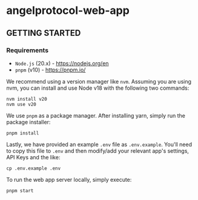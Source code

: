 # angelprotocol-web-app

## GETTING STARTED

### Requirements

- `Node.js` (20.x) - https://nodejs.org/en
- `pnpm` (v10) - https://pnpm.io/

We recommend using a version manager like `nvm`. Assuming you are using nvm, you can install and use Node v18 with the following two commands:

```shell
nvm install v20
nvm use v20
```

We use `pnpm` as a package manager. After installing yarn, simply run the package installer:

```shell
pnpm install
```

Lastly, we have provided an example `.env` file as `.env.example`.
You'll need to copy this file to `.env` and then modify/add your relevant app's settings, API Keys and the like:

```shell
cp .env.example .env
```

To run the web app server locally, simply execute:

```shell
pnpm start
```
